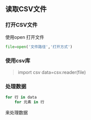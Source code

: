## 读取CSV文件
### 打开CSV文件
使用open 打开文件
```python
file=open('文件路径','打开方式')
```
### 使用csv库
> import csv
> data=csv.reader(file)
### 处理数据
```python
for 行 in data
    for 元素 in 行
```
来处理数据